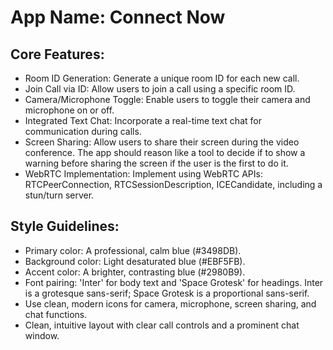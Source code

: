 # **App Name**: Connect Now

## Core Features:

- Room ID Generation: Generate a unique room ID for each new call.
- Join Call via ID: Allow users to join a call using a specific room ID.
- Camera/Microphone Toggle: Enable users to toggle their camera and microphone on or off.
- Integrated Text Chat: Incorporate a real-time text chat for communication during calls.
- Screen Sharing: Allow users to share their screen during the video conference. The app should reason like a tool to decide if to show a warning before sharing the screen if the user is the first to do it.
- WebRTC Implementation: Implement using WebRTC APIs: RTCPeerConnection, RTCSessionDescription, ICECandidate, including a stun/turn server.

## Style Guidelines:

- Primary color: A professional, calm blue (#3498DB).
- Background color: Light desaturated blue (#EBF5FB).
- Accent color: A brighter, contrasting blue (#2980B9).
- Font pairing: 'Inter' for body text and 'Space Grotesk' for headings. Inter is a grotesque sans-serif; Space Grotesk is a proportional sans-serif.
- Use clean, modern icons for camera, microphone, screen sharing, and chat functions.
- Clean, intuitive layout with clear call controls and a prominent chat window.